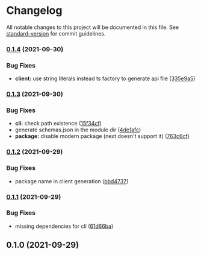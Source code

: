 # Changelog

All notable changes to this project will be documented in this file. See [standard-version](https://github.com/conventional-changelog/standard-version) for commit guidelines.

### [0.1.4](https://github.com/ddadaal/next-typed-api-routes/compare/v0.1.3...v0.1.4) (2021-09-30)


### Bug Fixes

* **client:** use string literals instead ts factory to generate api file ([335e9a5](https://github.com/ddadaal/next-typed-api-routes/commit/335e9a5aac223894064e7db9ab247d333e226f79))

### [0.1.3](https://github.com/ddadaal/next-typed-api-routes/compare/v0.1.2...v0.1.3) (2021-09-30)


### Bug Fixes

* **cli:** check path existence ([15f34cf](https://github.com/ddadaal/next-typed-api-routes/commit/15f34cfe13a5f5dd4b8fc2d66314813130d702dd))
* generate schemas.json in the module dir ([4de1afc](https://github.com/ddadaal/next-typed-api-routes/commit/4de1afc63808f5676cc34907e174490cadf5e8b1))
* **package:** disable modern package (next doesn't support it) ([763c6cf](https://github.com/ddadaal/next-typed-api-routes/commit/763c6cf8b0e2338f2c3cc870118593a517787deb))

### [0.1.2](https://github.com/ddadaal/next-typed-api-routes/compare/v0.1.1...v0.1.2) (2021-09-29)


### Bug Fixes

* package name in client generation ([bbd4737](https://github.com/ddadaal/next-typed-api-routes/commit/bbd47372be0e77151d005a18c3934fb1781bf510))

### [0.1.1](https://github.com/ddadaal/next-typed-api-routes/compare/v0.1.0...v0.1.1) (2021-09-29)


### Bug Fixes

* missing dependencies for cli ([61d66ba](https://github.com/ddadaal/next-typed-api-routes/commit/61d66ba027166f202106c886c9334e2ba4574dde))

## 0.1.0 (2021-09-29)
